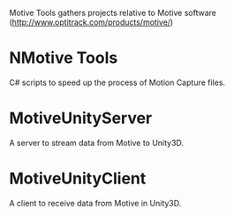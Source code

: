 Motive Tools gathers projects relative to Motive software (http://www.optitrack.com/products/motive/)

# NMotive Tools
C# scripts to speed up the process of Motion Capture files.

# MotiveUnityServer
A server to stream data from Motive to Unity3D.

# MotiveUnityClient
A client to receive data from Motive in Unity3D.
